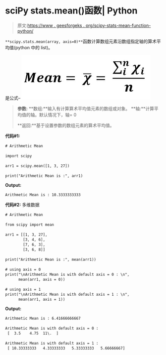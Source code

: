 # sciPy stats.mean()函数| Python

> 原文:[https://www . geesforgeks . org/scipy-stats-mean-function-python/](https://www.geeksforgeeks.org/scipy-stats-mean-function-python/)

`**scipy.stats.mean(array, axis=0)**`函数计算数组元素沿数组指定轴的算术平均值(python 中的 list)。

是公式–
![](img/a66fab605678af4a57b07c619882c187.png)

> **参数:**
> **数组:**输入有计算算术平均值元素的数组或对象。
> **轴:**计算平均值的轴。默认情况下，轴= 0
> 
> **返回:**基于设置参数的数组元素的算术平均值。

**代码#1:**

```
# Arithmetic Mean 

import scipy

arr1 = scipy.mean([1, 3, 27]) 

print("Arithmetic Mean is :", arr1) 
```

**Output:**

```
Arithmetic Mean is : 10.3333333333

```

**代码#2:** 多维数据

```
# Arithmetic Mean 

from scipy import mean

arr1 = [[1, 3, 27], 
        [3, 4, 6], 
        [7, 6, 3], 
        [3, 6, 8]] 

print("Arithmetic Mean is :", mean(arr1)) 

# using axis = 0
print("\nArithmetic Mean is with default axis = 0 : \n", 
      mean(arr1, axis = 0))

# using axis = 1
print("\nArithmetic Mean is with default axis = 1 : \n", 
      mean(arr1, axis = 1))  
```

**Output:**

```
Arithmetic Mean is : 6.41666666667

Arithmetic Mean is with default axis = 0 : 
 [  3.5    4.75  11\.  ]

Arithmetic Mean is with default axis = 1 : 
 [ 10.33333333   4.33333333   5.33333333   5.66666667]

```
